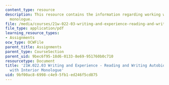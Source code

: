 ```yaml
---
content_type: resource
description: This resource contains the information regarding working with interior
  monologue.
file: /media/courses/21w-022-03-writing-and-experience-reading-and-writing-autobiography-spring-2014/9bf00ac86998c4e95fb1ed246f5cd875_MIT21W_022_03S14_InterMono.pdf
file_type: application/pdf
learning_resource_types:
- Assignments
ocw_type: OCWFile
parent_title: Assignments
parent_type: CourseSection
parent_uid: 9bec6f95-18d6-0133-8e69-951760b0c710
resourcetype: Document
title: '21W.022.03 Writing and Experience - Reading and Writing Autobiography: Working
  with Interior Monologue'
uid: 9bf00ac8-6998-c4e9-5fb1-ed246f5cd875
---
```

